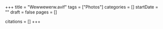 +++
title = "Wewwewerw.avif"
tags = ["Photos"]
categories = []
startDate = ""
draft = false
pages = []

citations = []
+++
